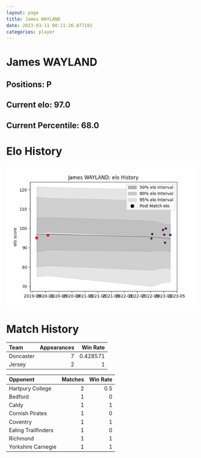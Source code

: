 ```yaml
---  
layout: page  
title: James WAYLAND  
date: 2023-03-11 00:11:26.077102  
categories: player  
---
```

# James WAYLAND

## Positions: P

## Current elo: 97.0

## Current Percentile: 68.0

# Elo History


![elo history](history_JamesWAYLAND.png)
# Match History


| Team      |   Appearances |   Win Rate |
|:----------|--------------:|-----------:|
| Doncaster |             7 |   0.428571 |
| Jersey    |             2 |   1        |

| Opponent            |   Matches |   Win Rate |
|:--------------------|----------:|-----------:|
| Hartpury College    |         2 |        0.5 |
| Bedford             |         1 |        0   |
| Caldy               |         1 |        1   |
| Cornish Pirates     |         1 |        0   |
| Coventry            |         1 |        1   |
| Ealing Trailfinders |         1 |        0   |
| Richmond            |         1 |        1   |
| Yorkshire Carnegie  |         1 |        1   |